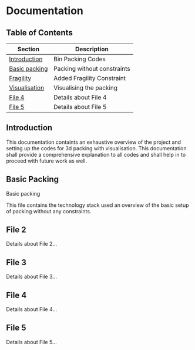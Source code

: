 # Documentation

## Table of Contents

| Section       | Description                         |
|---------------|-------------------------------------|
| [Introduction](#introduction) | Bin Packing Codes          |
| [Basic packing](https://github.com/codechiefVignesh/bin_packing_iitm/blob/main/Documentation/document1.md)       | Packing without constraints             |
| [Fragility](https://github.com/codechiefVignesh/bin_packing_iitm/blob/main/Documentation/document2.md)       | Added Fragility Constraint            |
| [Visualisation](https://github.com/codechiefVignesh/bin_packing_iitm/blob/main/Documentation/document3.md)       | Visualising the packing            |
| [File 4](#file-4)       | Details about File 4             |
| [File 5](#file-5)       | Details about File 5             |

## Introduction
This documentation containts an exhaustive overview of the project and setting up the codes for 3d packing with visualisation. This documentation shall provide a comprehensive explanation to all codes and shall help in to proceed with future work as well.

## Basic Packing
Basic packing 

This file contains the technology stack used an overview of the basic setup of packing without any constraints.

## File 2
Details about File 2...

## File 3
Details about File 3...

## File 4
Details about File 4...

## File 5
Details about File 5...

